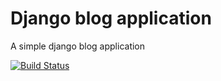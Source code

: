 # Django blog application

A simple django blog application

[![Build Status](https://travis-ci.org/brookk16/django-blog.svg?branch=master)](https://travis-ci.org/brookk16/django-blog)